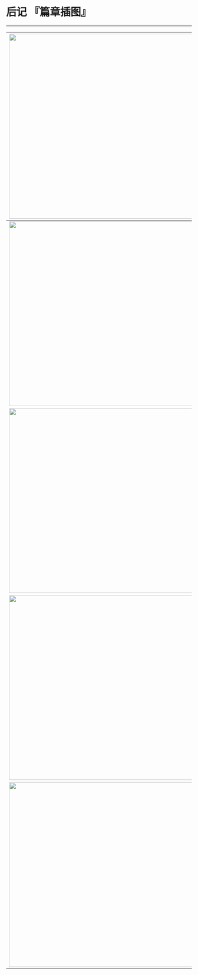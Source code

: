 # 后记 『篇章插图』

------

| <img width="500" src="/res/img/article/chapter040/81.jpg"> | <img width="500" src="/res/img/article/chapter040/82.jpg"> |
|:------:|:------:|
| <img width="500" src="/res/img/article/chapter040/83.jpg"> | <img width="500" src="/res/img/article/chapter040/84.jpg"> |
| <img width="500" src="/res/img/article/chapter040/85.jpg"> | <img width="500" src="/res/img/article/chapter040/86.jpg"> |
| <img width="500" src="/res/img/article/chapter040/87.jpg"> | <img width="500" src="/res/img/article/chapter040/99.jpg"> |
| <img width="500" src="/res/img/article/chapter040/97.jpg"> | <img width="500" src="/res/img/article/chapter040/98.jpg"> |

